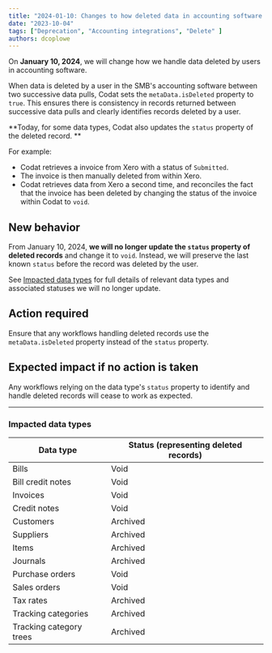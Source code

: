 ```yaml
---
title: "2024-01-10: Changes to how deleted data in accounting software is handled"
date: "2023-10-04"
tags: ["Deprecation", "Accounting integrations", "Delete" ]
authors: dcoplowe
---
```


On **January 10, 2024**, we will change how we handle data deleted by users in accounting software.

<!--truncate-->

When data is deleted by a user in the SMB's accounting software between two successive data pulls, Codat sets the `metaData.isDeleted` property to `true`. This ensures there is consistency in records returned between successive data pulls and clearly identifies records deleted by a user.

**Today, for some data types, Codat also updates the `status` property of the deleted record. **

For example:
- Codat retrieves a invoice from Xero with a status of `Submitted`.
- The invoice is then manually deleted from within Xero.
- Codat retrieves data from Xero a second time, and reconciles the fact that the invoice has been deleted by changing the status of the invoice within Codat to `void`.

## New behavior

From January 10, 2024, **we will no longer update the `status` property of deleted records** and change it to `void`. Instead, we will preserve the last known `status` before the record was deleted by the user.

See [Impacted data types](#impacted-data-types) for full details of relevant data types and associated statuses we will no longer update.

## Action required

Ensure that any workflows handling deleted records use the `metaData.isDeleted` property instead of the `status` property.

## Expected impact if no action is taken

Any workflows relying on the data type's `status` property to identify and handle deleted records will cease to work as expected.

--- 

### Impacted data types

| Data type | Status (representing deleted records) |
|-----------|---------------------------------------|
| Bills     | Void |
| Bill credit notes     | Void |
| Invoices     | Void |
| Credit notes     | Void |
| Customers     | Archived |
| Suppliers | Archived |
| Items     | Archived |
| Journals     | Archived |
| Purchase orders     | Void |
| Sales orders     | Void |
| Tax rates     | Archived |
| Tracking categories     | Archived |
| Tracking category trees     | Archived |

